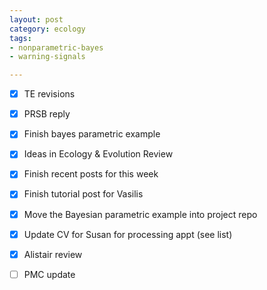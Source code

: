 ```yaml
---
layout: post
category: ecology
tags: 
- nonparametric-bayes
- warning-signals

---
```


* [x] TE revisions 
* [x] PRSB reply 

* [x] Finish bayes parametric example 
* [x] Ideas in Ecology & Evolution Review 

* [x] Finish recent posts for this week 
* [x] Finish tutorial post for Vasilis 
* [x] Move the Bayesian parametric example into project repo 
* [x] Update CV for Susan for processing appt (see list) 
* [x] Alistair review 

* [ ] PMC update
